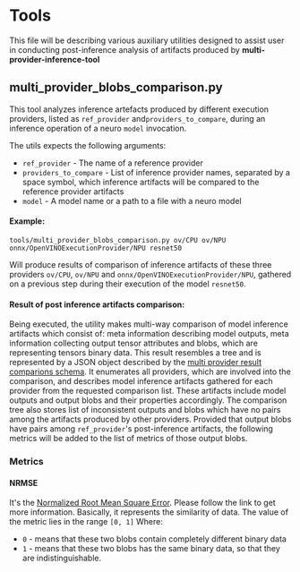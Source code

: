 # Tools

This file will be describing various auxiliary utilities designed to assist user in conducting post-inference analysis of artifacts produced by **multi-provider-inference-tool**

## multi_provider_blobs_comparison.py

This tool analyzes inference artefacts produced by different execution providers, listed as `ref_provider` and`providers_to_compare`, during an inference operation of a neuro `model` invocation.

The utils expects the following arguments:

 - `ref_provider`           - The name of a reference provider
 - `providers_to_compare`   - List of inference provider names, separated by a space symbol, which inference artifacts will be compared to the reference provider artifacts
 - `model`                  - A model name or a path to a file with a neuro model

#### Example:

    tools/multi_provider_blobs_comparison.py ov/CPU ov/NPU onnx/OpenVINOExecutionProvider/NPU resnet50

Will produce results of comparison of inference artifacts of these three providers `ov/CPU`, `ov/NPU`  and `onnx/OpenVINOExecutionProvider/NPU`, gathered on a previous step during their execution of the model `resnet50`.

 #### Result of post inference artifacts comparison:

Being executed, the utility makes multi-way comparison of model inference artifacts which consist of: meta information describing model outputs, meta information collecting output tensor attributes and blobs, which are representing tensors binary data.
This result resembles a tree and is represented by a JSON object described by the [multi provider result comparions schema](multi_provider_blobs_comparison_schema.json). It enumerates all providers, which are involved into the comparison, and describes model inference artifacts gathered for each provider from the requested comparison list. These artifacts include model outputs and output blobs and their properties accordingly. The comparison tree also stores list of inconsistent outputs and blobs which have no pairs among the artifacts produced by other providers.
Provided that output blobs have pairs among `ref_provider`'s post-inference artifacts, the following metrics will be added to the list of metrics of those output blobs.

### Metrics

#### NRMSE

It's the [Normalized Root Mean Square Error](https://en.wikipedia.org/wiki/Root_mean_square_deviation). Please follow the link to get more information.
Basically, it represents the similarity of data.
The value of the metric lies in the range `[0, 1]`
Where:
 - `0` - means that these two blobs contain completely different binary data
 - `1` - means that these two blobs has the same binary data, so that they are indistinguishable.


